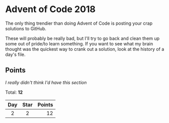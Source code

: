 # Advent of Code 2018

The only thing trendier than doing Advent of Code is posting your crap solutions to GitHub.

These will probably be really bad, but I'll try to go back and clean them up some out of pride/to learn something. If you want to see what my brain thought was the quickest way to crank out a solution, look at the history of a day's file.

## Points

*I really didn't think I'd have this section*

Total: **12**

| Day | Star | Points |
|:---:|:----:| ------:|
|2    |2     |12      |

